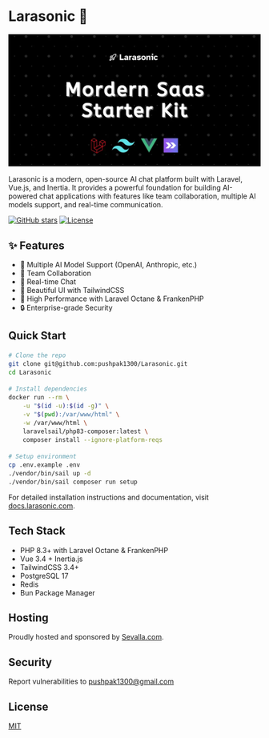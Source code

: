 # Larasonic 🚀

![Larasonic](public/images/og.webp)


Larasonic is a modern, open-source AI chat platform built with Laravel, Vue.js, and Inertia. It provides a powerful foundation for building AI-powered chat applications with features like team collaboration, multiple AI models support, and real-time communication.

[![GitHub stars](https://img.shields.io/github/stars/pushpak1300/Larasonic)](https://github.com/pushpak1300/Larasonic/stargazers)
[![License](https://img.shields.io/github/license/pushpak1300/Larasonic)](https://opensource.org/licenses/MIT)

## ✨ Features

- 🤖 Multiple AI Model Support (OpenAI, Anthropic, etc.)
- 👥 Team Collaboration
- 💬 Real-time Chat
- 🎨 Beautiful UI with TailwindCSS
- 🚀 High Performance with Laravel Octane & FrankenPHP
- 🔒 Enterprise-grade Security

## Quick Start

```bash
# Clone the repo
git clone git@github.com:pushpak1300/Larasonic.git
cd Larasonic

# Install dependencies
docker run --rm \
    -u "$(id -u):$(id -g)" \
    -v "$(pwd):/var/www/html" \
    -w /var/www/html \
    laravelsail/php83-composer:latest \
    composer install --ignore-platform-reqs

# Setup environment
cp .env.example .env
./vendor/bin/sail up -d
./vendor/bin/sail composer run setup
```

For detailed installation instructions and documentation, visit [docs.larasonic.com](https://docs.larasonic.com).

## Tech Stack

- PHP 8.3+ with Laravel Octane & FrankenPHP
- Vue 3.4 + Inertia.js
- TailwindCSS 3.4+
- PostgreSQL 17
- Redis
- Bun Package Manager

## Hosting

Proudly hosted and sponsored by [Sevalla.com](https://sevalla.com/?ref=larasonic).

## Security

Report vulnerabilities to pushpak1300@gmail.com

## License

[MIT](https://opensource.org/licenses/MIT)
